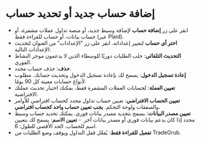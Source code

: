 # **إضافة حساب جديد أو تحديد حساب**

- انقر على زر **إضافة حساب** لإضافة وسيط جديد، أو منصة تداول عملات مشفرة، أو حساب بيانات، أو حساب للقراءة فقط (عبر Plaid).
- **اختر أي حساب** لتغيير إعداداته. انقر على زر "الإعدادات" من العنوان لتحديث الإعدادات التالية:
- **التحديث التلقائي**: جلب الطلبات دوريًا للوسطاء الذين لا يدعمون موجز النشاط الفوري.
- **حذف**: حذف حساب محدد.
- **إعادة تسجيل الدخول**: يسمح لك بإعادة تسجيل الدخول وتحديث حسابك. مطلوب لأنواع حسابات معينة كل 90 يومًا.
- **تعيين العملة**: لحسابات العملات المشفرة فقط، يمكنك اختيار تحديث عملتك الافتراضية.
- **تعيين الحساب الافتراضي**: تعيين حساب تداول محدد كحساب افتراضي للأوامر والصفقات ولوحة التحكم. **يجب تعيين حساب واحد كحساب افتراضي.**
- **تعيين مصدر البيانات**: يسمح بتحديد مصدر بيانات فوري. يمكنك تحديد حساب وسيط محدد إذا كان يدعم بيانات فوري أو مصدر بيانات آخر. - **تعيين الاسم**: يسمح لك بتعيين اسم للحساب. الحد الأقصى للطول: 6.
- **تفعيل للقراءة فقط**: يُفعّل قفل التداول ويوقف وضع الطلبات من TradeGrub.

